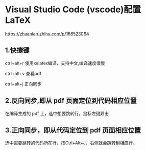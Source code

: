 # Visual Studio Code (vscode)配置LaTeX
https://zhuanlan.zhihu.com/p/166523064
## 1.快捷键
ctrl+alt+r 使用xelatex编译，支持中文,编译速度很慢

ctrl+alt+v 查看pdf

ctrl+alt+j 正向同步
## 2.反向同步,即从 pdf 页面定位到代码相应位置
在编译生成的 pdf 上，选中想要跳转行，鼠标左键双击
## 3.正向同步，即从代码定位到 pdf 页面相应位置
选中需要跳转的代码所在行，按Ctrl+Alt+J，右侧就会跳转到相应行。
